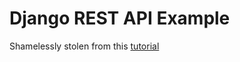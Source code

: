 # Django REST API Example #

Shamelessly stolen from this [tutorial](http://www.django-rest-framework.org/tutorial/quickstart/)
